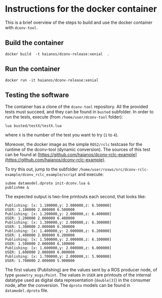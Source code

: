 # Instructions for the docker container

This is a brief overview of the steps to build and use the docker container 
with `dconv-tool`.

## Build the container
```
docker build  -t haianos/dconv-release:xenial  .
```

## Run the container
```
docker run -it haianos/dconv-release:xenial
```


## Testing the software

The container has a clone of the `dconv-tool` repository.
All the provided tests must succeed, and they can be found in
`busted` subfolder.
In order to run the tests, execute (from `/home/user/dconv-tool` folder):

```
lua busted/testX/testX.lua
```
where `X` is the number of the test you want to try (`1` to `4`).

Moreover, the docker image as the simple `ROS2/rclc` testcase for the runtime of the dconv-tool (dynamic conversion).
The sources of this test can be found at [https://github.com/haianos/dconv-rclc-example](https://github.com/haianos/dconv-rclc-example).

To try this out, jump to the subfolder `/home/user/rosws/src/dconv-rclc-example/dconv_rclc_example/script` and execute:
```
subme datamodel.dproto init-dconv.lua &
publishme &
```
The expected output is two-line printouts each second, that looks like:
```
Publishing: [x: 1.100000,y: 2.000000,z: 6.500000]
USER: 1.100000 2.000000 6.500000
Publishing: [x: 1.200000,y: 2.000000,z: 6.400000]
USER: 1.200000 2.000000 6.400000
Publishing: [x: 1.300000,y: 2.000000,z: 6.300000]
USER: 1.300000 2.000000 6.300000
Publishing: [x: 1.400000,y: 2.000000,z: 6.200000]
USER: 1.400000 2.000000 6.200000
Publishing: [x: 1.500000,y: 2.000000,z: 6.100000]
USER: 1.500000 2.000000 6.100000
Publishing: [x: 1.600000,y: 2.000000,z: 6.000000]
USER: 1.600000 2.000000 6.000000
Publishing: [x: 1.700000,y: 2.000000,z: 5.900000]
USER: 1.700000 2.000000 5.900000
```
The first values (Publishing) are the values sent by a ROS producer node, of type `geometry_msgs/Point`.
The values in `USER` are printouts of the internal datatype used as digital data representation (`double[3]`)
in the consumer node, after the conversion.
The `dproto` models can be found in `datamodel.dproto` file.
